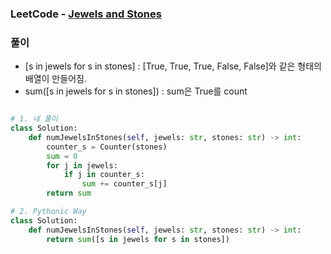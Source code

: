 ### LeetCode - [Jewels and Stones](https://leetcode.com/problems/jewels-and-stones/)

### 풀이

* [s in jewels for s in stones] : [True, True, True, False, False]와 같은 형태의 배열이 만들어짐.
* sum([s in jewels for s in stones]) : sum은 True를 count

```Python

# 1. 내 풀이
class Solution:
    def numJewelsInStones(self, jewels: str, stones: str) -> int:
        counter_s = Counter(stones)   
        sum = 0
        for j in jewels:
            if j in counter_s:
                sum += counter_s[j]
        return sum

# 2. Pythonic Way
class Solution:
    def numJewelsInStones(self, jewels: str, stones: str) -> int:
        return sum([s in jewels for s in stones])

```

